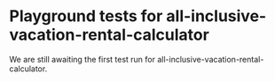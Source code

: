 # Playground tests for all-inclusive-vacation-rental-calculator
We are still awaiting the first test run for all-inclusive-vacation-rental-calculator.
